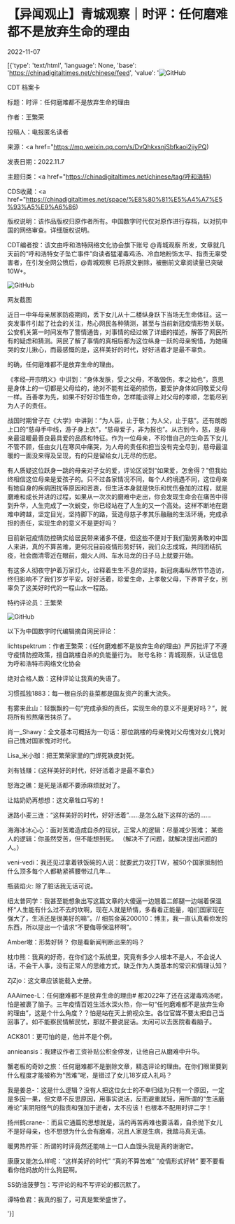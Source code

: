 # 【异闻观止】青城观察｜时评：任何磨难都不是放弃生命的理由

2022-11-07

[{'type': 'text/html', 'language': None, 'base': 'https://chinadigitaltimes.net/chinese/feed', 'value': '![GitHub](https://chinadigitaltimes.net/chinese/files/2022/11/image-1667820111251-768x452.png)

CDT 档案卡

标题：时评：任何磨难都不是放弃生命的理由

作者：王繁荣

投稿人：电报匿名读者

来源：<a href="https://mp.weixin.qq.com/s/DvQhkxsnjSbfkaoi2jiyPQ)

发表日期：2022.11.7

主题归类：<a href="https://chinadigitaltimes.net/chinese/tag/呼和浩特)

CDS收藏：<a href="https://chinadigitaltimes.net/space/%E8%80%81%E5%A4%A7%E5%93%A5%E9%A6%86)

版权说明：该作品版权归原作者所有。中国数字时代仅对原作进行存档，以对抗中国的网络审查。详细版权说明。





CDT编者按：该文由呼和浩特网络文化协会旗下账号 @青城观察 所发，文章就几天前的“呼和浩特女子坠亡事件”向读者猛灌毒鸡汤、冷血地粉饰太平、指责无辜受害者，在引发全网公愤后，@青城观察 已将原文删除，被删前文章阅读量已突破10W+。

![GitHub](https://chinadigitaltimes.net/chinese/files/2022/11/image-1667820255916.png)

网友截图

近日一中年母亲居家防疫期间，丢下女儿从十二楼纵身跃下当场无生命体征。这一突发事件引起了社会的关注，热心网民各种猜测，甚至与当前新冠疫情形势关联。公安机关第一时间发布了警情通告，对事情的经过做了详细的描述，解答了网民所有的疑虑和猜测。网民了解了事情的真相后都为这位纵身一跃的母亲惋惜，为她痛哭的女儿揪心，而最感慨的是，这样美好的时代，好好活着才是最不辜负。

的确，任何磨难都不是放弃生命的理由。

《孝经&#8211;开宗明义》中讲到：“身体发肤，受之父母，不敢毁伤，孝之始也”，意思是身体上的一切都是父母给的，绝对不能有丝毫的损伤，要爱护身体如同敬爱父母一样。百善孝为先，如果不好好珍惜生命，怎样能谈得上对父母的孝顺，怎能尽到为人子的责任。

战国时期曾子在《大学》中讲到：“为人臣，止于敬；为人父，止于慈”。还有朗朗上口的“慈母手中线，游子身上衣”，“慈母爱子，非为报也”。从古到今，慈，是母亲最温暖最善良最具爱的品质和特征。作为一位母亲，不珍惜自己的生命丢下女儿不管不顾，任由女儿在寒风中痛哭，为人母的责任和担当没有完全尽到，慈母最温暖的一面没来得及呈现，有的只是留给女儿无尽的伤悲。

有人质疑这位跃身一跳的母亲对子女的爱，评论区说到“如果爱，怎舍得？”但我始终相信这位母亲是爱孩子的。只不过各家情况不同，每个人的境遇不同，这位母亲有她自身的疾病困扰等原因和苦衷，但生活本身就是快乐和忧伤叠加的过程，就是磨难和成长并进的过程，如果从一次次的磨难中走出，你会发现生命会在痛苦中得到升华，人生完成了一次蜕变，你已经站在了人生的又一个高处。这样不断地在磨难中跨越，坚定目光，坚持脚下的路，营造母慈子孝其乐融融的生活环境，完成承担的责任，实现生命的意义不是更好吗？

目前新冠疫情防控确实给居民带来诸多不便，但这些不便对于我们勤劳勇敢的中国人来讲，真的不算苦难，更何况目前疫情形势好转，我们众志成城，共同团结抗疫，社会面清零近在眼前，烟火人间、车水马龙的日子马上就要开始。

有这多人彻夜守护着万家灯火，诠释着生生不息的坚持，新冠病毒纵然节节造访，终归影响不了我们岁岁平安。好好活着，珍爱生命，上孝敬父母，下养育子女，别辜负了这美好时代的一程山水一程路。

特约评论员：王繁荣

![GitHub](https://chinadigitaltimes.net/chinese/files/2022/11/image-1667819023353.png)

以下为中国数字时代编辑摘自网民评论：



lichtspektrum：作者王繁荣：《任何磨难都不是放弃生命的理由》严厉批评了不遵守疫情防控政策，擅自跳楼自杀的负能量行为。 账号名称：青城观察，认证信息为呼和浩特市网络文化协会

绝对合格人数：这种评论让我真的失语了。

习惯孤独1883：每一根自杀的韭菜都是国友资产的重大流失。

有雾来此山：轻飘飘的一句“完成承担的责任，实现生命的意义不是更好吗？”，就将所有煎熬痛苦抹杀了。

肖一_Shawy：全文基本可概括为一句话：那位跳楼的母亲愧对父母愧对女儿愧对自己愧对国家愧对时代。

Lisa_米小珈：把王繁荣家里的门焊死铁皮封死。

刘有钱赚：《这样美好的时代，好好活着才是最不辜负》

怒海之礁：是死是活都不要添麻烦就对了。

让姑奶奶再想想：这文章牲口写的！

迷路小麦三连：“这样美好的时代，好好活着”……是怎么敲下这样的话的……

海海冰冰心心：面对苦难造成自杀的现状，正常人的逻辑：尽量减少苦难； 某些人的逻辑：你虽然受苦，但不能想到死。 （解决不了问题，就解决提出问题的人。）

veni-vedi：我还见过拿着铁饭碗的人说：就要武力攻打TW，被50个国家抵制怕什么顶多每个人都勒紧裤腰带过几年…

瓶装焰火: 除了脏话我无话可说。

纽太普同学：我甚至能想象出写这篇文章的大傻逼一边翘着二郎腿一边端着保温杯“人生能有什么过不去的坎啊，现在人就是矫情，多看看正能量，咱们国家现在强大了，生活还是很美好的嘛”。//  细剪金英200010：博主，我一直认真看你发的东西，所以提出一个请求“不要侮辱保温杯啊”。

Amber嗷：形势好转？ 你是看新闻判断出来的吗？

枕巾熊：我真的好奇，在你们这个系统里，究竟有多少人根本不是人，不会说人话，不会干人事，没有正常人的思维方式，缺乏作为人类基本的常识和情理认知？ 

ZjZjo：这文章应该能载入史册。

AAAimee-L：任何磨难都不是放弃生命的理由# 都2022年了还在这灌毒鸡汤呢，怕是被裹了脑子。三年疫情百姓生活水深火热，你一句“任何磨难都不是放弃生命的理由”，这是个什么角度？？怕是站在天上俯视众生。各位官媒不要太把自己当回事了。如不能察民情解民忧，那就不要说屁话。太闲可以去医院看看脑子。

ACK801：更可怕的是，他并不是个例。

annieansis：我建议作者工资补贴公积金停发，让他自己从磨难中升华。

蟹老板的奇妙之旅：任何磨难都不是删除文章，精选评论的理由。在你们眼里要到什么程度才能被称为“苦难”呢，是错过了女儿18岁成人礼吗？

我是姜总-：这是什么逻辑？没有人把这位女士的不幸归结为只有一个原因，一定是多因一果，但文章不反思原因，用事实说话，反而避重就轻，用所谓的“生活磨难论”来阴阳怪气的指责和强加于逝者，太不应该！也根本不配用时评二字！

扬州鹤crane-：而且它通篇的思想就是，活的再苦再难也要活着，自杀抛下女儿不是好母亲，也不想想为什么会有磨难，况且人家是生病，我踏马真无语。

暖男热柠茶：所谓的时评竟然还能啃上一口人血馒头我是真的谢谢它。

康康又能怎么样呢：“这样美好的时代” “真的不算苦难” “疫情形式好转” 要不要看看你他妈放的什么狗屁啊。

SS奶油菠萝包：写评论的和不写评论的都沉默了。

谭特鱼君：我真的服了，可真是繁荣盛世了。

'}]